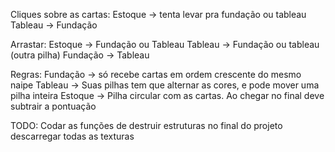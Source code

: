 Cliques sobre as cartas:
Estoque -> tenta levar pra fundação ou tableau
Tableau -> Fundação

Arrastar:
Estoque -> Fundação ou Tableau
Tableau -> Fundação ou tableau (outra pilha)
Fundação -> Tableau

Regras:
Fundação -> só recebe cartas em ordem crescente do mesmo naipe
Tableau -> Suas pilhas tem que alternar as cores, e pode mover uma pilha inteira
Estoque -> Pilha circular com as cartas. Ao chegar no final deve subtrair a pontuação

TODO:
Codar as funções de destruir estruturas
no final do projeto descarregar todas as texturas
